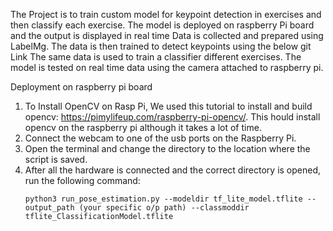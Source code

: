 
The Project is to train custom model for keypoint detection in exercises and then classify each exercise. The model is deployed on raspberry Pi board and the output is displayed in real time
Data is collected and prepared using LabelMg. The data is then trained to detect keypoints using the below git Link 
The same data is used to train a classifier different exercises. 
The model is tested on real time data using the camera attached to raspberry pi. 



Deployment on raspberry pi board 

1. To Install OpenCV on Rasp Pi, We used this tutorial to install and build opencv: https://pimylifeup.com/raspberry-pi-opencv/. This hould install opencv on the raspberry pi although it takes a lot of time.
2. Connect the webcam to one of the usb ports on the Raspberry Pi.
3. Open the terminal and change the directory to the location where the script is saved.
4. After all the hardware is connected and the correct directory is opened, run the following command:
   ```
   python3 run_pose_estimation.py --modeldir tf_lite_model.tflite --output_path (your specific o/p path) --classmoddir tflite_ClassificationModel.tflite
   ```
   
